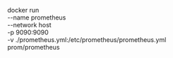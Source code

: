 docker run \
    --name prometheus \
    --network host \
    -p 9090:9090 \
    -v ./prometheus.yml:/etc/prometheus/prometheus.yml \
    prom/prometheus